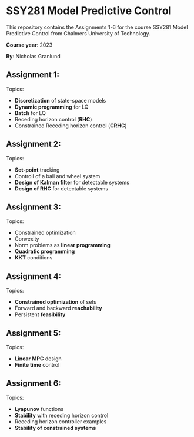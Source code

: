 # SSY281 Model Predictive Control

This repository contains the Assignments 1-6 for the course SSY281 Model Predictive Control from Chalmers University of Technology. 

**Course year**: 2023

**By**: Nicholas Granlund

## Assignment 1:

Topics:
- **Discretization** of state-space models
- **Dynamic programming** for LQ
- **Batch** for LQ
- Receding horizon control (**RHC**)
- Constrained Receding horizon control (**CRHC**)


## Assignment 2:

Topics:
- **Set-point** tracking
- Controll of a ball and wheel system
- **Design of Kalman filter** for detectable systems
- **Design of RHC** for detectable systems

## Assignment 3:

Topics:
- Constrained optimization
- Convexity
- Norm problems as **linear programming**
- **Quadratic programming**
- **KKT** conditions

## Assignment 4:

Topics:
- **Constrained optimization** of sets
- Forward and backward **reachability**
- Persistent **feasibility**

## Assignment 5:

Topics:
- **Linear MPC** design
- **Finite time** control

## Assignment 6:

Topics:
- **Lyapunov** functions
- **Stability** with receding horizon control
- Receding horizon controller examples
- **Stability of constrained systems**